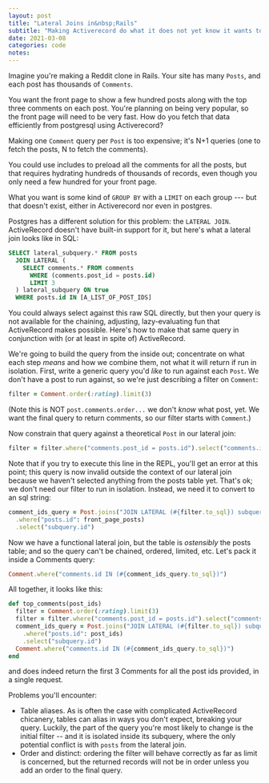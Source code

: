 ```yaml
---
layout: post
title: "Lateral Joins in&nbsp;Rails"
subtitle: "Making Activerecord do what it does not yet know it wants to do: Lateral Joins"
date: 2021-03-08
categories: code
notes:
---
```


Imagine you're making a Reddit clone in Rails. Your site has many `Posts`, and each post has thousands of `Comments`.

You want the front page to show a few hundred posts along with the top three comments on each post. You're planning on being very popular, so the front page will need to be very fast. How do you fetch that data efficiently from postgresql using Activerecord?

Making one `Comment` query per `Post` is too expensive; it's N+1 queries (one to fetch the posts, N to fetch the comments).

You could use includes to preload all the comments for all the posts, but that requires hydrating hundreds of thousands of records, even though you only need a few hundred for your front page.

What you want is some kind of `GROUP BY` with a `LIMIT` on each group --- but that doesn't exist, either in Activerecord nor even in postgres.

Postgres has a different solution for this problem: the `LATERAL JOIN`. ActiveRecord doesn't have built-in support for it, but here's what a lateral join looks like in SQL:

```sql
SELECT lateral_subquery.* FROM posts
  JOIN LATERAL (
    SELECT comments.* FROM comments
      WHERE (comments.post_id = posts.id)
      LIMIT 3
  ) lateral_subquery ON true
  WHERE posts.id IN [A_LIST_OF_POST_IDS]
```

You could always select against this raw SQL directly, but then your query is not available for the chaining, adjusting, lazy-evaluating fun that ActiveRecord makes possible. Here's how to make that same query in conjunction with (or at least in spite of) ActiveRecord.

We're going to build the query from the inside out; concentrate on what each step _means_ and how we combine them, not what it will return if run in isolation. First, write a generic query you'd _like_ to run against each `Post`. We don't have a post to run against, so we're just describing a filter on `Comment`:

```ruby
filter = Comment.order(:rating).limit(3)
```

(Note this is NOT `post.comments.order...` we don't _know_ what post, yet. We want the final query to return comments, so our filter starts with `Comment`.)

Now constrain that query against a theoretical `Post` in our lateral join:

```ruby
filter = filter.where("comments.post_id = posts.id").select("comments.id")
```

Note that if you try to execute this line in the REPL, you'll get an error at this point; this query is now invalid outside the context of our lateral join because we haven't selected anything from the posts table yet. That's ok; we don't need our filter to run in isolation. Instead, we need it to convert to an sql string:

```ruby
comment_ids_query = Post.joins("JOIN LATERAL (#{filter.to_sql}) subquery ON true")
  .where("posts.id": front_page_posts)
  .select("subquery.id")
```

Now we have a functional lateral join, but the table is _ostensibly_ the posts table; and so the query can't be chained, ordered, limited, etc. Let's pack it inside a Comments query:

```ruby
Comment.where("comments.id IN (#{comment_ids_query.to_sql})")
```

All together, it looks like this:

```ruby
def top_comments(post_ids)
  filter = Comment.order(:rating).limit(3)
  filter = filter.where("comments.post_id = posts.id").select("comments.id")
  comment_ids_query = Post.joins("JOIN LATERAL (#{filter.to_sql}) subquery ON true")
    .where("posts.id": post_ids)
    .select("subquery.id")
  Comment.where("comments.id IN (#{comment_ids_query.to_sql})")
end
```

and does indeed return the first 3 Comments for all the post ids provided, in a single request.

Problems you'll encounter:

- Table aliases. As is often the case with complicated ActiveRecord chicanery, tables can alias in ways you don't expect, breaking your query. Luckily, the part of the query you're most likely to change is the initial filter -- and it is isolated inside its subquery, where the only potential conflict is with `posts` from the lateral join.
- Order and distinct: ordering the filter will behave correctly as far as limit is concerned, but the returned records will not be in order unless you add an order to the final query.
